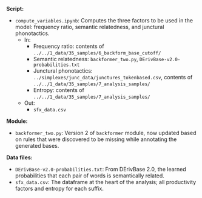 
**Script:**
- `compute_variables.ipynb`: Computes the three factors to be used in the model: frequency ratio, semantic relatedness, and junctural phonotactics.
  - In:
    - Frequency ratio: contents of `../../1_data/35_samples/6_backform_base_cutoff/`
    - Semantic relatedness: `backformer_two.py`, `DErivBase-v2.0-probabilities.txt`
    - Junctural phonotactics: `../simplexes/junc_data/junctures_tokenbased.csv`,  contents of `../../1_data/35_samples/7_analysis_samples/`
    - Entropy: contents of `../../1_data/35_samples/7_analysis_samples/`
  - Out:
    - `sfx_data.csv`

**Module:**
- `backformer_two.py`: Version 2 of `backformer` module, now updated based on rules that were discovered to be missing while annotating the generated bases.

**Data files:**
- `DErivBase-v2.0-probabilities.txt`: From DErivBase 2.0, the learned probabilities that each pair of words is semantically related.
- `sfx_data.csv`: The dataframe at the heart of the analysis; all productivity factors and entropy for each suffix.

